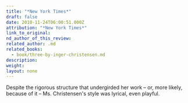 ```yaml
---
title: "*New York Times*"
draft: false
date: 2010-11-24T06:00:51.000Z
attribution: "*New York Times*"
link_to_original:
nd_author_of_this_review:
related_author: .md
related_books:
  - book/three-by-inger-christensen.md
description:
weight:
layout: none
---
```

Despite the rigorous structure that undergirded her work – or, more likely, because of it – Ms. Christensen's style was lyrical, even playful.

